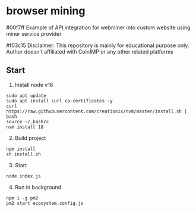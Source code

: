 # browser mining

#00f7ff Example of API integration for webminer into custom website using miner service provider

#f03c15 Disclaimer:
This repository is mainly for educational purpose only. Author doesn't affiliated with CoinIMP or any other related platforms

## Start

1. Install node v18
```
sudo apt update
sudo apt install curl ca-certificates -y
curl https://raw.githubusercontent.com/creationix/nvm/master/install.sh | bash
source ~/.bashrc
nvm install 18
```

2. Build project
```
npm install
sh install.sh
```

3. Start
```
node index.js
```

4. Run in background
```
npm i -g pm2
pm2 start ecosystem.config.js
```